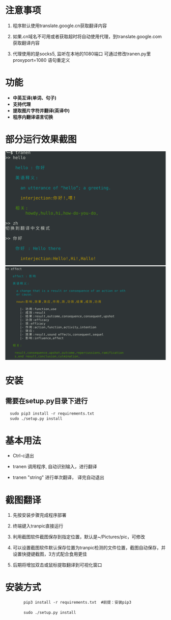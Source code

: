 # 注意事项
1. 程序默认使用translate.google.cn获取翻译内容 
 
2. 如果.cn域名不可用或者获取超时将自动使用代理，到translate.google.com获取翻译内容 
 
3. 代理使用的是socks5, 监听在本地的1080端口 可通过修改tranen.py里 proxyport=1080 语句重定义 
   

# 功能
* **中英互译(单词、句子)**
* **支持代理**
* **提取图片字符并翻译(英译中)**
* **程序内翻译语言切换**

# 部分运行效果截图 
![image](./imgs/effect.png)
![image](./imgs/effect1.png)

# 安装
## 需要在setup.py目录下进行

      sudo pip3 install -r requirements.txt
      sudo ./setup.py install

# 基本用法
* Ctrl-c退出 <br> 
   
* tranen 调用程序, 自动识别输入，进行翻译

* tranen "string" 进行单次翻译， 译完自动退出




# 截图翻译
1. 先按安装步骤完成程序部署
 
3. 终端键入tranpic直接运行
4. 利用截图软件截图保存到指定位置，默认是~/Pictures/pic，可修改
5. 可以设置截图软件默认保存位置为tranpic检测的文件位置，截图自动保存，并设置快捷键截图，3方式配合食用更佳
6. 后期将增加双击或鼠标提取翻译到可视化窗口

# 安装方式

            pip3 install -r requirements.txt  #前提：安装pip3

            sudo ./setup.py install


